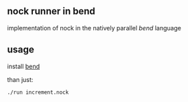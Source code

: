 ## nock runner in bend
implementation of nock in the natively parallel *bend* language

## usage
install [bend](https://github.com/HigherOrderCO/Bend)

than just:

```bash
./run increment.nock
```

